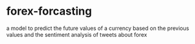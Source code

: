 # forex-forcasting
a model to predict the future values of a currency based on the previous values and the sentiment analysis of tweets about forex
